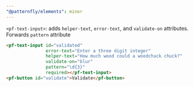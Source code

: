 ```yaml
---
"@patternfly/elements": minor
---
```

`<pf-text-input>`: adds `helper-text`, `error-text`, and `validate-on` attributes. Forwards `pattern` attribute

```html
<pf-text-input id="validated"
               error-text="Enter a three digit integer"
               helper-text="How much wood could a woodchuck chuck?"
               validate-on="blur"
               pattern="\d{3}"
               required></pf-text-input>
<pf-button id="validate">Validate</pf-button>
```

